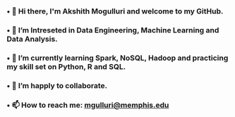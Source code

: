 ### • 👋 Hi there, I'm Akshith Mogulluri and welcome to my GitHub.
### • 🔭 I’m Intreseted in Data Engineering, Machine Learning and Data Analysis.
### • 🌱 I’m currently learning Spark, NoSQL, Hadoop and practicing my skill set on Python, R and SQL.
### • 👯 I’m happly to collaborate.
### • 📫 How to reach me: mgulluri@memphis.edu
<!--
**akshith-mogulluri/akshith-mogulluri** is a ✨ _special_ ✨ repository because its `README.md` (this file) appears on your GitHub profile.

Here are some ideas to get you started:

- 🔭 I’m currently working on ...
- 🌱 I’m currently learning ...
- 👯 I’m looking to collaborate on ...
- 🤔 I’m looking for help with ...
- 💬 Ask me about ...
- 📫 How to reach me: ...
- 😄 Pronouns: ...
- ⚡ Fun fact: ...
-->
